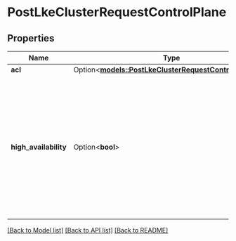 # PostLkeClusterRequestControlPlane

## Properties

Name | Type | Description | Notes
------------ | ------------- | ------------- | -------------
**acl** | Option<[**models::PostLkeClusterRequestControlPlaneAcl**](post_lke_cluster_request_control_plane_acl.md)> |  | [optional]
**high_availability** | Option<**bool**> | Enables High Availability for the cluster's control plane components. It defaults to `false`. Enabling High Availability for LKE is an irreversible change. | [optional][default to false]

[[Back to Model list]](../README.md#documentation-for-models) [[Back to API list]](../README.md#documentation-for-api-endpoints) [[Back to README]](../README.md)


